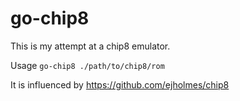 go-chip8
========

This is my attempt at a chip8 emulator.  

Usage `go-chip8 ./path/to/chip8/rom`

It is influenced by
https://github.com/ejholmes/chip8
